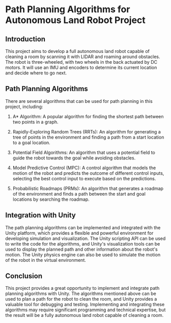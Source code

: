 # Path Planning Algorithms for Autonomous Land Robot Project

## Introduction

This project aims to develop a full autonomous land robot capable of cleaning a room by scanning it with LIDAR and roaming around obstacles. The robot is three-wheeled, with two wheels in the back actuated by DC motors. It will use an IMU and encoders to determine its current location and decide where to go next.

## Path Planning Algorithms

There are several algorithms that can be used for path planning in this project, including:

1. A* Algorithm: A popular algorithm for finding the shortest path between two points in a graph.

2. Rapidly-Exploring Random Trees (RRTs): An algorithm for generating a tree of points in the environment and finding a path from a start location to a goal location.

3. Potential Field Algorithms: An algorithm that uses a potential field to guide the robot towards the goal while avoiding obstacles.

4. Model Predictive Control (MPC): A control algorithm that models the motion of the robot and predicts the outcome of different control inputs, selecting the best control input to execute based on the predictions.

5. Probabilistic Roadmaps (PRMs): An algorithm that generates a roadmap of the environment and finds a path between the start and goal locations by searching the roadmap.

## Integration with Unity

The path planning algorithms can be implemented and integrated with the Unity platform, which provides a flexible and powerful environment for developing simulation and visualization. The Unity scripting API can be used to write the code for the algorithms, and Unity's visualization tools can be used to display the planned path and other information about the robot's motion. The Unity physics engine can also be used to simulate the motion of the robot in the virtual environment.

## Conclusion

This project provides a great opportunity to implement and integrate path planning algorithms with Unity. The algorithms mentioned above can be used to plan a path for the robot to clean the room, and Unity provides a valuable tool for debugging and testing. Implementing and integrating these algorithms may require significant programming and technical expertise, but the result will be a fully autonomous land robot capable of cleaning a room.
